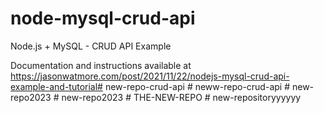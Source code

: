 # node-mysql-crud-api

Node.js + MySQL - CRUD API Example

Documentation and instructions available at https://jasonwatmore.com/post/2021/11/22/nodejs-mysql-crud-api-example-and-tutorial# new-repo-crud-api
#   n e w w - r e p o - c r u d - a p i  
 #   n e w - r e p o 2 0 2 3  
 #   n e w - r e p o 2 0 2 3  
 # THE-NEW-REPO
#   n e w - r e p o s i t o r y y y y y y  
 